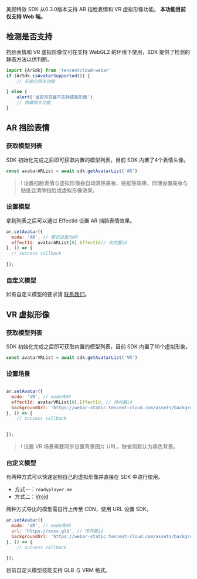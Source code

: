 美颜特效 SDK 从0.3.0版本支持 AR 挡脸表情和 VR 虚拟形像功能。
**本功能目前仅支持 Web 端。**

## 检测是否支持
挡脸表情和 VR 虚拟形像仅可在支持 WebGL2 的环境下使用，SDK 提供了检测的静态方法以供判断。
```javascript
import {ArSdk} from 'tencentcloud-webar'
if (ArSdk.isAvatarSupported()) {
    // 初始化相关功能

} else {
    alert('当前浏览器不支持虚拟形像')
    // 隐藏相关功能
}
```

## AR 挡脸表情
### 获取模型列表
SDK 初始化完成之后即可获取内置的模型列表，目前 SDK 内置了4个表情头像。
```javascript
const avatarARList = await sdk.getAvatarList('AR')
```

>! 设置挡脸表情与虚拟形像会自动清除美妆、贴纸等效果，同理设置美妆与贴纸会清除挡脸或虚拟形像效果。

### 设置模型
拿到列表之后可以通过 EffectId 设置 AR 挡脸表情效果。
```javascript
ar.setAvatar({
  mode: 'AR', // 模式设置为AR
  effectId: avatarARList[0].EffectId// 传内置id
}, () => {
  // success callback
  
});
```
### 自定义模型
如有自定义模型的要求请 [联系我们](https://tcloud-doc.isd.com/document/product/616/11219?!preview)。


## VR 虚拟形像
### 获取模型列表
SDK 初始化完成之后即可获取内置的模型列表，目前 SDK 内置了10个虚拟形象。
```javascript
const avatarVRList = await sdk.getAvatarList('VR')
```

### 设置场景
```javascript

ar.setAvatar({
  mode: 'VR', // mode传AR
  effectId: avatarVRList[0].EffectId, // 传内置id
  backgroundUrl: 'https://webar-static.tencent-cloud.com/assets/background/1.jpg',
}, () => {
    // success callback

  
});
```

>! 设置 VR 场景需要同步设置背景图片 URL，缺省则默认为黑色背景。

### 自定义模型
有两种方式可以快速定制自己的虚拟形像并直接在 SDK 中进行使用。
- 方式一：`readyplayer.me`
- 方式二：[Vroid](https://vroid.com/en/studio)

两种方式导出的模型需自行上传至 CDN，使用 URL 设置 SDK。
```javascript
ar.setAvatar({
  mode: 'VR', // mode传AR
  url: 'https://xxxx.glb', // 传内置id
  backgroundUrl: 'https://webar-static.tencent-cloud.com/assets/background/1.jpg',
}, () => {
    // success callback

});
```
目前自定义模型技能支持 GLB 与 VRM 格式。
